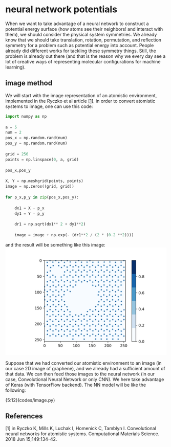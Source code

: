 # neural network potentials
When we want to take advantage of a neural network to construct a potential energy surface (how atoms see their neighbors! and interact with them), we should consider the physical system symmetries. We already know that we should take translation, rotation, permutation, and reflection symmetry for a problem such as potential energy into account. People already did different works for tackling these symmetry things. Still, the problem is already out there (and that is the reason why we every day see a lot of creative ways of representing molecular configurations for machine learning).

## image method

We will start with the image representation of an atomistic environment, implemented in the Ryczko et al article 
[[1]](#1). in order to convert atomistic systems to image, one can use this code:


```python
import numpy as np

a = 5
num = 2
pos_x = np.random.rand(num)
pos_y = np.random.rand(num)

grid = 256
points = np.linspace(0, a, grid)

pos_x,pos_y

X, Y = np.meshgrid(points, points)
image = np.zeros((grid, grid))

for p_x,p_y in zip(pos_x,pos_y):

    dx1 = X - p_x
    dy1 = Y - p_y

    dr1 = np.sqrt(dx1** 2 + dy1**2)

    image = image + np.exp(- (dr1**2 / (2 * (0.2 **2))))
```
and the result will be something like this image:
![Alt text](images/graphene_image.png?raw=true "Title")

Suppose that we had converted our atomistic environment to an image (in our case 2D image of graphene), and we already had a sufficient amount of that data. We can then feed those images to the neural network (in our case, Convolutional Neural Network or only CNN). We here take advantage of Keras (with TensorFlow backend). The NN model will be like the following:


{5:12}(codes/image.py)


## References
<a id="1">[1]</a> 
in Ryczko K, Mills K, Luchak I, Homenick C, Tamblyn I. Convolutional neural networks for atomistic systems. Computational Materials Science. 2018 Jun 15;149:134-42.

